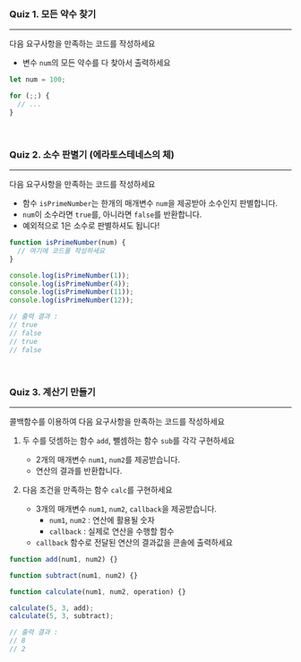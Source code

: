 ### Quiz 1. 모든 약수 찾기

---

다음 요구사항을 만족하는 코드를 작성하세요

- 변수 `num`의 모든 약수를 다 찾아서 출력하세요

```javascript
let num = 100;

for (;;) {
  // ...
}
```

<br>

### Quiz 2. 소수 판별기 (에라토스테네스의 체)

---

다음 요구사항을 만족하는 코드를 작성하세요

- 함수 `isPrimeNumber`는 한개의 매개변수 `num`을 제공받아 소수인지 판별합니다.
- `num`이 소수라면 `true`를, 아니라면 `false`를 반환합니다.
- 예외적으로 1은 소수로 판별하셔도 됩니다!

```javascript
function isPrimeNumber(num) {
  // 여기에 코드를 작성하세요
}

console.log(isPrimeNumber(1));
console.log(isPrimeNumber(4));
console.log(isPrimeNumber(11));
console.log(isPrimeNumber(12));

// 출력 결과 :
// true
// false
// true
// false
```

<br>

### Quiz 3. 계산기 만들기

---

콜백함수를 이용하여 다음 요구사항을 만족하는 코드를 작성하세요

1. 두 수를 덧셈하는 함수 `add`, 뺄셈하는 함수 `sub`를 각각 구현하세요

   - 2개의 매개변수 `num1`, `num2`를 제공받습니다.
   - 연산의 결과를 반환합니다.

2. 다음 조건을 만족하는 함수 `calc`를 구현하세요
   - 3개의 매개변수 `num1`, `num2`, `callback`을 제공받습니다.
     - `num1`, `num2` : 연산에 활용될 숫자
     - `callback` : 실제로 연산을 수행할 함수
   - `callback` 함수로 전달된 연산의 결과값을 콘솔에 출력하세요

```javascript
function add(num1, num2) {}

function subtract(num1, num2) {}

function calculate(num1, num2, operation) {}

calculate(5, 3, add);
calculate(5, 3, subtract);

// 출력 결과 :
// 8
// 2
```
